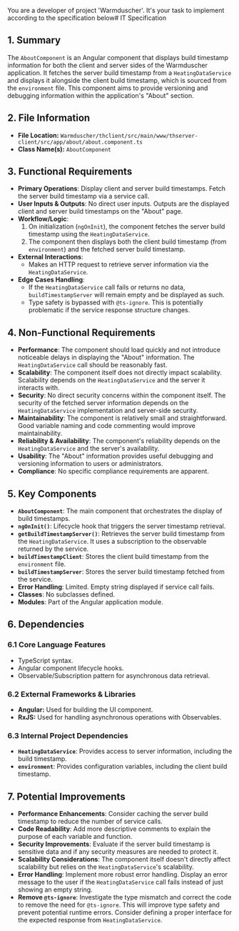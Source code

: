 You are a developer of project 'Warmduscher'. It's your task to implement according to the specification below# IT Specification

## 1. Summary

The `AboutComponent` is an Angular component that displays build timestamp information for both the client and server sides of the Warmduscher application. It fetches the server build timestamp from a `HeatingDataService` and displays it alongside the client build timestamp, which is sourced from the `environment` file. This component aims to provide versioning and debugging information within the application's "About" section.

## 2. File Information

- **File Location:** `Warmduscher/thclient/src/main/www/thserver-client/src/app/about/about.component.ts`
- **Class Name(s):** `AboutComponent`

## 3. Functional Requirements

- **Primary Operations**: Display client and server build timestamps. Fetch the server build timestamp via a service call.
- **User Inputs & Outputs**: No direct user inputs.  Outputs are the displayed client and server build timestamps on the "About" page.
- **Workflow/Logic**:
    1. On initialization (`ngOnInit`), the component fetches the server build timestamp using the `HeatingDataService`.
    2. The component then displays both the client build timestamp (from `environment`) and the fetched server build timestamp.
- **External Interactions**:
    - Makes an HTTP request to retrieve server information via the `HeatingDataService`.
- **Edge Cases Handling**:
    - If the `HeatingDataService` call fails or returns no data, `buildTimestampServer` will remain empty and be displayed as such.
    - Type safety is bypassed with `@ts-ignore`. This is potentially problematic if the service response structure changes.

## 4. Non-Functional Requirements

- **Performance**: The component should load quickly and not introduce noticeable delays in displaying the "About" information.  The `HeatingDataService` call should be reasonably fast.
- **Scalability**: The component itself does not directly impact scalability.  Scalability depends on the `HeatingDataService` and the server it interacts with.
- **Security**:  No direct security concerns within the component itself. The security of the fetched server information depends on the `HeatingDataService` implementation and server-side security.
- **Maintainability**: The component is relatively small and straightforward. Good variable naming and code commenting would improve maintainability.
- **Reliability & Availability**: The component's reliability depends on the `HeatingDataService` and the server's availability.
- **Usability**: The "About" information provides useful debugging and versioning information to users or administrators.
- **Compliance**: No specific compliance requirements are apparent.

## 5. Key Components

- **`AboutComponent`**: The main component that orchestrates the display of build timestamps.
- **`ngOnInit()`**: Lifecycle hook that triggers the server timestamp retrieval.
- **`getBuildTimestampServer()`**: Retrieves the server build timestamp from the `HeatingDataService`. It uses a subscription to the observable returned by the service.
- **`buildTimestampClient`**: Stores the client build timestamp from the `environment` file.
- **`buildTimestampServer`**: Stores the server build timestamp fetched from the service.
- **Error Handling**: Limited.  Empty string displayed if service call fails.
- **Classes**: No subclasses defined.
- **Modules**: Part of the Angular application module.

## 6. Dependencies

### 6.1 Core Language Features
- TypeScript syntax.
- Angular component lifecycle hooks.
- Observable/Subscription pattern for asynchronous data retrieval.

### 6.2 External Frameworks & Libraries
- **Angular:**  Used for building the UI component.
- **RxJS:** Used for handling asynchronous operations with Observables.

### 6.3 Internal Project Dependencies
- **`HeatingDataService`**:  Provides access to server information, including the build timestamp.
- **`environment`**:  Provides configuration variables, including the client build timestamp.

## 7. Potential Improvements

- **Performance Enhancements**: Consider caching the server build timestamp to reduce the number of service calls.
- **Code Readability**: Add more descriptive comments to explain the purpose of each variable and function.
- **Security Improvements**:  Evaluate if the server build timestamp is sensitive data and if any security measures are needed to protect it.
- **Scalability Considerations**: The component itself doesn't directly affect scalability but relies on the `HeatingDataService`'s scalability.
- **Error Handling**: Implement more robust error handling. Display an error message to the user if the `HeatingDataService` call fails instead of just showing an empty string.
- **Remove `@ts-ignore`**: Investigate the type mismatch and correct the code to remove the need for `@ts-ignore`. This will improve type safety and prevent potential runtime errors. Consider defining a proper interface for the expected response from `HeatingDataService`.